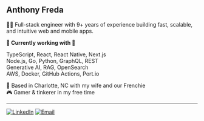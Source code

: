 
## Anthony Freda

👨‍💻 Full-stack engineer with 9+ years of experience building fast, scalable, and intuitive web and mobile apps.


**🔧 Currently working with 🔧**  

TypeScript, React, React Native, Next.js  
Node.js, Go, Python, GraphQL, REST  
Generative AI, RAG, OpenSearch  
AWS, Docker, GitHub Actions, Port.io

📍 Based in Charlotte, NC with my wife and our Frenchie<br />
🎮 Gamer & tinkerer in my free time

---

[![LinkedIn](https://img.shields.io/badge/LinkedIn-Anthony%20Freda-0077B5?logo=linkedin&logoColor=white&style=for-the-badge)](https://www.linkedin.com/in/antfreda323) [![Email](https://img.shields.io/badge/Email-anthonyfreda323%40gmail.com-D14836?logo=gmail&logoColor=white&style=for-the-badge)](mailto:anthonyfreda323@gmail.com)

